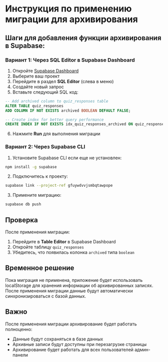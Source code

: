 # Инструкция по применению миграции для архивирования

## Шаги для добавления функции архивирования в Supabase:

### Вариант 1: Через SQL Editor в Supabase Dashboard

1. Откройте [Supabase Dashboard](https://app.supabase.com)
2. Выберите ваш проект
3. Перейдите в раздел **SQL Editor** (слева в меню)
4. Создайте новый запрос
5. Вставьте следующий SQL код:

```sql
-- Add archived column to quiz_responses table
ALTER TABLE quiz_responses
ADD COLUMN IF NOT EXISTS archived BOOLEAN DEFAULT FALSE;

-- Create index for better query performance
CREATE INDEX IF NOT EXISTS idx_quiz_responses_archived ON quiz_responses(archived);
```

6. Нажмите **Run** для выполнения миграции

### Вариант 2: Через Supabase CLI

1. Установите Supabase CLI если еще не установлен:
```bash
npm install -g supabase
```

2. Подключитесь к проекту:
```bash
supabase link --project-ref gfuywdvvjsmbqtawpope
```

3. Примените миграцию:
```bash
supabase db push
```

## Проверка

После применения миграции:
1. Перейдите в **Table Editor** в Supabase Dashboard
2. Откройте таблицу `quiz_responses`
3. Убедитесь, что появилась колонка `archived` типа `boolean`

## Временное решение

Пока миграция не применена, приложение будет использовать localStorage для хранения информации об архивированных записях. После применения миграции данные будут автоматически синхронизироваться с базой данных.

## Важно

После применения миграции архивирование будет работать полноценно:
- Данные будут сохраняться в базе данных
- Архивные записи будут доступны при перезагрузке страницы
- Архивирование будет работать для всех пользователей админ-панели